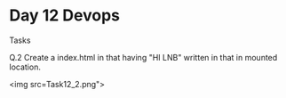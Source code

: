 # Day 12 Devops
Tasks

Q.2 Create a index.html in that having "HI LNB" written in that in mounted location.

<img src=Task12_2.png">
